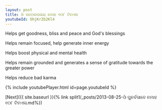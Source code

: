 ```yaml
---
layout: post
title: ଓଁ ଜନଅରଡନାୟ ନମାହ ୧୦୮ ଟିମଏସ
youtubeId: OhjKrZb2Kl4
---
```

 
 
Helps get goodness, bliss and peace and God's blessings
 
Helps remain focused, help generate inner energy 
 
Helps boost physical and mental health 
 
Helps remain grounded and generates a sense of gratitude towards the greater power 
 
Helps reduce bad karma
 
 
 
 


{% include youtubePlayer.html id=page.youtubeId %}
 
[Next]({{ site.baseurl }}{% link  split1/_posts/2013-08-25-ଓଁ ପୁନର୍ବସାବେ ନମାହ ୧୦୮ ଟିମଏସ.md%})
 
